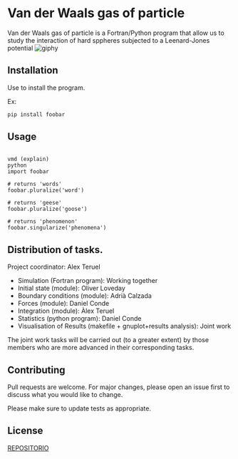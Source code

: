 #  Van der Waals gas of particle

 Van der Waals gas of particle is a Fortran/Python program that allow us to study the interaction of hard sppheres subjected to a Leenard-Jones potential
![giphy](https://user-images.githubusercontent.com/66941005/155822626-9a3d667d-cf97-44cb-b0a4-29d1b485c6d4.gif)

## Installation

Use  to install the program.

Ex:
```bash
pip install foobar
```

## Usage

```make program...

vmd (explain)
python
import foobar

# returns 'words'
foobar.pluralize('word')

# returns 'geese'
foobar.pluralize('goose')

# returns 'phenomenon'
foobar.singularize('phenomena')
```



## Distribution of tasks.
Project coordinator: Alex Teruel

- Simulation (Fortran program): Working together
- Initial state (module): Oliver Loveday
- Boundary conditions (module): Adrià Calzada
- Forces (module): Daniel Conde
- Integration (module): Àlex Teruel
- Statistics (python program): Daniel Conde
- Visualisation of Results (makefile + gnuplot+results analysis): Joint work

The joint work tasks will be carried out (to a greater extent) by those members who are more advanced in their corresponding tasks.



## Contributing
Pull requests are welcome. For major changes, please open an issue first to discuss what you would like to change.

Please make sure to update tests as appropriate.





## License
[REPOSITORIO](https:...)
